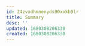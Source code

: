 ```yaml
---
id: 24zvxdhmnenyds90xokh9lr
title: Summary
desc: ''
updated: 1680308206330
created: 1680308206330
---
```

